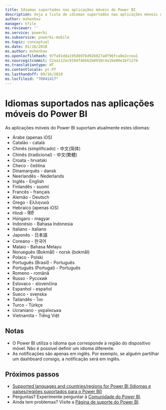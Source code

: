 ```yaml
---
title: Idiomas suportados nas aplicações móveis do Power BI
description: Veja a lista de idiomas suportados nas aplicações móveis do Power BI.
author: mshenhav
manager: kfile
ms.reviewer: ''
ms.service: powerbi
ms.subservice: powerbi-mobile
ms.topic: conceptual
ms.date: 01/16/2018
ms.author: mshenhav
ms.openlocfilehash: 97fa91dda195d6976d92b027a0f96fca8e2ccea1
ms.sourcegitcommit: 52aa112ac9194f4bb62b0910c4a1be80e1bf1276
ms.translationtype: HT
ms.contentlocale: pt-PT
ms.lasthandoff: 09/16/2019
ms.locfileid: "70841417"
---
```

# <a name="supported-languages-in-the-power-bi-mobile-apps"></a>Idiomas suportados nas aplicações móveis do Power BI
As aplicações móveis do Power BI suportam atualmente estes idiomas:

* Árabe (apenas iOS)
* Catalão - català
* Chinês (simplificado) - 中文(简体)
* Chinês (tradicional) - 中文(繁體)
* Croata - hrvatski
* Checo - čeština
* Dinamarquês - dansk
* Neerlandês - Nederlands
* Inglês - English
* Finlandês - suomi
* Francês - français
* Alemão - Deutsch
* Grego - Ελληνικά
* Hebraico (apenas iOS)
* Hindi - हिंदी
* Húngaro - magyar
* Indonésio - Bahasa Indonesia
* Italiano - italiano
* Japonês - 日本語
* Coreano - 한국어
* Malaio - Bahasa Melayu
* Norueguês (Bokmål) - norsk (bokmål)
* Polaco - Polski
* Português (Brasil) - Português
* Português (Portugal) - Português
* Romeno - română
* Russo - Русский
* Eslovaco - slovenčina
* Espanhol - español
* Sueco - svenska
* Tailandês - ไทย
* Turco - Türkçe
* Ucraniano - українська
* Vietnamita - Tiếng Việt

## <a name="notes"></a>Notas
* O Power BI utiliza o idioma que corresponde à região do dispositivo móvel. Não é possível definir um idioma diferente.
* As notificações são apenas em inglês. Por exemplo, se alguém partilhar um dashboard consigo, a notificação será em inglês. 

## <a name="next-steps"></a>Próximos passos
* [Supported languages and countries/regions for Power BI (Idiomas e países/regiões suportados para o Power BI)](../../supported-languages-countries-regions.md)
* Perguntas? Experimente perguntar à [Comunidade do Power BI](http://community.powerbi.com/).
* Ainda tem problemas? Visite a [Página de suporte do Power BI](https://powerbi.microsoft.com/support/).

